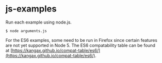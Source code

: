 # js-examples

Run each example using node.js.

```bash
$ node arguments.js
```

For the ES6 examples, some need to be run in Firefox since certain features are not yet supported in Node 5.  The ES6 compatability table can be found at [https://kangax.github.io/compat-table/es6/](https://kangax.github.io/compat-table/es6/).